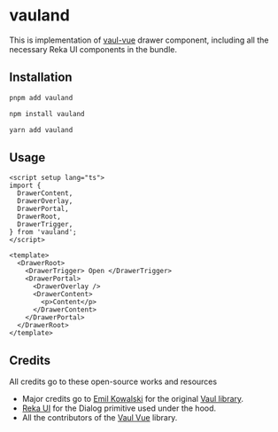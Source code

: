# vauland

This is implementation of [vaul-vue](https://github.com/unovue/vaul-vue) drawer component, including all the necessary Reka UI components in the bundle.

## Installation

```bash
pnpm add vauland
```

```bash
npm install vauland
```

```bash
yarn add vauland
```

## Usage

```vue
<script setup lang="ts">
import {
  DrawerContent,
  DrawerOverlay,
  DrawerPortal,
  DrawerRoot,
  DrawerTrigger,
} from 'vauland';
</script>

<template>
  <DrawerRoot>
    <DrawerTrigger> Open </DrawerTrigger>
    <DrawerPortal>
      <DrawerOverlay />
      <DrawerContent>
        <p>Content</p>
      </DrawerContent>
    </DrawerPortal>
  </DrawerRoot>
</template>
```

## Credits

All credits go to these open-source works and resources

- Major credits go to [Emil Kowalski](https://emilkowal.ski/) for the original [Vaul library](https://github.com/emilkowalski/vaul).
- [Reka UI](https://www.reka-ui.com/) for the Dialog primitive used under the hood.
- All the contributors of the [Vaul Vue](https://github.com/unovue/vaul-vue/) library.
